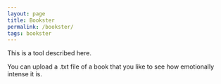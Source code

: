 ```yaml
---
layout: page
title: Bookster
permalink: /bookster/
tags: bookster
---
```


This is a tool described here.

You can upload a .txt file of a book that you like to see how emotionally intense it is.

<div id="bookster"></div>

